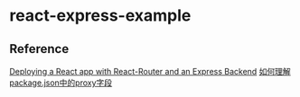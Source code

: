 # react-express-example
## Reference
[Deploying a React app with React-Router and an Express Backend](https://dev.to/nburgess/creating-a-react-app-with-react-router-and-an-express-backend-33l3)
[如何理解package.json中的proxy字段](https://segmentfault.com/a/1190000014891894)